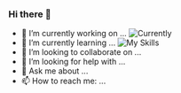 ### Hi there 👋
- 🔭 I’m currently working on ... ![Currently](https://skillicons.dev/icons?=i=swift,js,php,git,github,css,bootstrap)
- 🌱 I’m currently learning ... ![My Skills](https://skillicons.dev/icons?i=py,js,php,git,github,css,java,bootstrap,arduino)
- 👯 I’m looking to collaborate on ...
- 🤔 I’m looking for help with ...
- 💬 Ask me about ...
- 📫 How to reach me: ...
<!--
**aris-presley-aja/aris-presley-aja** is a ✨ _special_ ✨ repository because its `README.md` (this file) appears on your GitHub profile.

Here are some ideas to get you started:

- 🔭 I’m currently working on ...
- 🌱 I’m currently learning ...
- 👯 I’m looking to collaborate on ...
- 🤔 I’m looking for help with ...
- 💬 Ask me about ...
- 📫 How to reach me: ...
- 😄 Pronouns: ...
- ⚡ Fun fact: ...
-->
